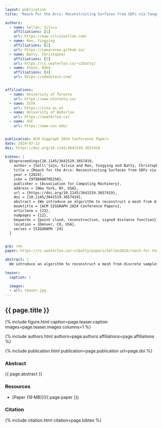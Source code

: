 ```yaml
---
layout: publication
title: "Reach For the Arcs: Reconstructing Surfaces from SDFs via Tangent Points"

authors:
  - name: Sellán, Silvia
    affiliations: [1]
    url: https://www.silviasellan.com/
  - name: Ren, Yingying
    affiliations: [2]
    url: https://samararen.github.io/
  - name: Batty, Christopher
    affiliations: [3]
    url: https://cs.uwaterloo.ca/~c2batty/
  - name: Stein, Oded
    affiliations: [4]
    url: https://odedstein.com/


affiliations:
  - name: University of Toronto
    url: https://www.utoronto.ca/
  - name: ISTA
    url: https://ista.ac.at
  - name: University of Waterloo
    url: https://uwaterloo.ca/
  - name: USC
    url: https://www.usc.edu/


publication: ACM Siggraph 2024 Conference Papers
date: 2024-07-13
doi: https://doi.org/10.1145/3641519.3657419

bibtex: |
  @inproceedings{10.1145/3641519.3657419,
    author = {Sell\'{a}n, Silvia and Ren, Yingying and Batty, Christopher and Stein, Oded},
    title = {Reach for the Arcs: Reconstructing Surfaces from SDFs via Tangent Points},
    year = {2024},
    isbn = {9798400705250},
    publisher = {Association for Computing Machinery},
    address = {New York, NY, USA},
    url = {https://doi.org/10.1145/3641519.3657419},
    doi = {10.1145/3641519.3657419},
    abstract = {We introduce an algorithm to reconstruct a mesh from discrete samples of a shape’s Signed Distance Function (SDF). A simple geometric reinterpretation of the SDF lets us formulate the problem through a point cloud, from which a surface can be extracted with existing techniques. We extract all possible information from the SDF data, outperforming commonly used algorithms and imposing no topological or geometric restrictions.},
    booktitle = {ACM SIGGRAPH 2024 Conference Papers},
    articleno = {23},
    numpages = {12},
    keywords = {point cloud, reconstruction, signed distance function},
    location = {Denver, CO, USA},
    series = {SIGGRAPH '24}
  }


grp: ren
paper: https://cs.uwaterloo.ca/~c2batty/papers/Sellan2024/reach-for-the-arcs.pdf

abstract: |
  We introduce an algorithm to reconstruct a mesh from discrete samples of a shape's Signed Distance Function (SDF). A simple geometric reinterpretation of the SDF lets us formulate the problem through a point cloud, from which a surface can be extracted with existing techniques. We extract all possible information from the SDF data, outperforming commonly used algorithms and imposing no topological or geometric restrictions.

teaser:
  caption: |

  images:
  - url: teaser.jpg
---
```


## {{ page.title }}

{% include figure.html caption=page.teaser.caption images=page.teaser.images columns=1 %}

{% include authors.html authors=page.authors affiliations=page.affiliations %}

{% include publication.html publication=page.publication url=page.doi %}

### Abstract

{{ page.abstract }}

### Resources

* [Paper (19 MB)]({{ page.paper }})

### Citation

{% include citation.html citation=page.bibtex %}